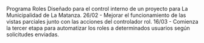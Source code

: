 Programa Roles Diseñado para el control interno de un proyecto para La Municipalidad de La Matanza. 
26/02 - Mejorar el funcionamiento de las vistas parciales junto con las acciones del controlador rol.
16/03 - Comienza la tercer etapa para automatizar los roles a determinados usuarios según solicitudes enviadas.

